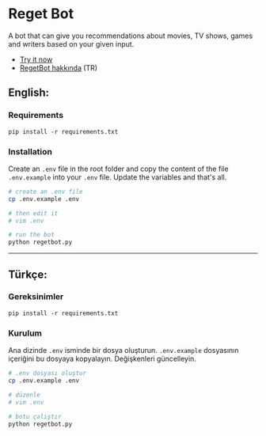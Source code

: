 # Reget Bot
A bot that can give you recommendations about movies, TV shows, games and writers based on your given input. 

* [Try it now](https://t.me/regetbot)  
* [RegetBot hakkında](https://elma.dev/tr/notes/reget-bot/) (TR)

## English:

### Requirements
```
pip install -r requirements.txt
```

### Installation

Create an `.env` file in the root folder and copy the content of the file `.env.example` into your `.env` file. Update the variables and that's all.

```bash
# create an .env file
cp .env.example .env

# then edit it
# vim .env

# run the bot
python regetbot.py
```

*************************************
## Türkçe:

### Gereksinimler
```
pip install -r requirements.txt
```

### Kurulum
Ana dizinde `.env` isminde bir dosya oluşturun. `.env.example` dosyasının içeriğini bu dosyaya kopyalayın. Değişkenleri güncelleyin.

```bash
# .env dosyası oluştur
cp .env.example .env

# düzenle
# vim .env

# botu çalıştır
python regetbot.py
```
